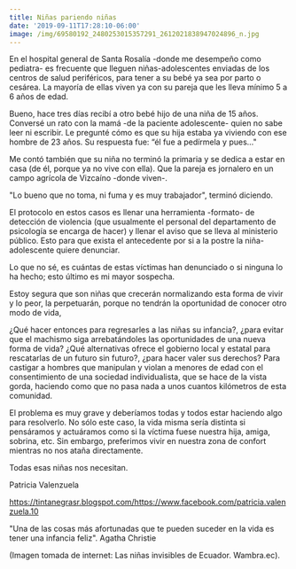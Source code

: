 ```yaml
---
title: Niñas pariendo niñas
date: '2019-09-11T17:28:10-06:00'
image: /img/69580192_2480253015357291_2612021838947024896_n.jpg
---
```

En el hospital general de Santa Rosalía -donde me desempeño como pediatra- es frecuente que lleguen niñas-adolescentes enviadas de los centros de salud periféricos, para tener a su bebé ya sea por parto o cesárea. La mayoría de ellas viven ya con su pareja que les lleva mínimo 5 a 6 años de edad. 

Bueno, hace tres días recibí a otro bebé hijo de una niña de 15 años. Conversé un rato con la mamá -de la paciente adolescente- quien no sabe leer ni escribir.                                                                                       Le pregunté cómo es que su hija estaba ya viviendo con ese hombre de 23 años. Su respuesta fue: “él fue a pedírmela y pues..."                         

Me contó también que su niña no terminó la primaria y se dedica a estar en casa (de él, porque ya no vive con ella). Que la pareja es jornalero en un campo agrícola de Vizcaíno -donde viven-.

"Lo bueno que no toma, ni fuma y es muy trabajador", terminó diciendo.

El protocolo en estos casos es llenar una herramienta -formato- de detección de violencia (que usualmente el personal del departamento de psicología se encarga de hacer) y llenar el aviso que se lleva al ministerio público. Esto para que exista el antecedente por si a la postre la niña-adolescente quiere denunciar.

Lo que no sé, es cuántas de estas víctimas han denunciado o si ninguna lo ha hecho; esto último es mi mayor sospecha. 

Estoy segura que son niñas que crecerán normalizando esta forma de vivir y lo peor, la perpetuarán, porque no tendrán la oportunidad de conocer otro modo de vida,

¿Qué hacer entonces para regresarles a las niñas su infancia?, ¿para evitar que el machismo siga arrebatándoles las oportunidades de una nueva forma de vida? ¿Qué alternativas ofrece el gobierno local y estatal para rescatarlas de un futuro sin futuro?, ¿para hacer valer sus derechos? Para castigar a hombres que manipulan y violan a menores de edad con el consentimiento de una sociedad individualista, que se hace de la vista gorda, haciendo como que no pasa nada a unos cuantos kilómetros de esta comunidad.

El problema es muy grave y deberíamos todas y todos estar haciendo algo para resolverlo. No sólo este caso, la vida misma sería distinta si pensáramos y actuáramos como si la víctima fuese nuestra hija, amiga, sobrina, etc. Sin embargo, preferimos vivir en nuestra zona de confort mientras no nos ataña directamente. 

Todas esas niñas nos necesitan. 



Patricia Valenzuela 

<https://tintanegrasr.blogspot.com/><https://www.facebook.com/patricia.valenzuela.10>

"Una de las cosas más afortunadas que te pueden suceder en la vida es tener una infancia feliz".  Agatha Christie

(Imagen tomada de internet: Las niñas invisibles de Ecuador. Wambra.ec).
